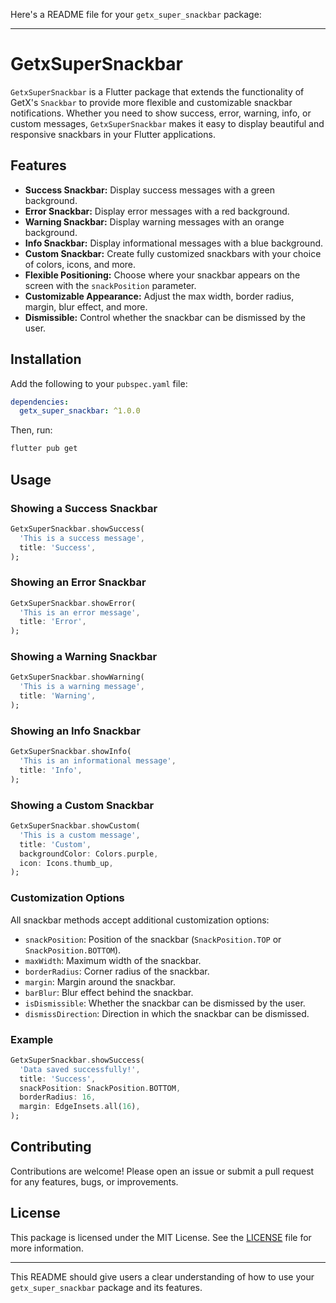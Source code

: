 Here's a README file for your `getx_super_snackbar` package:

---

# GetxSuperSnackbar

`GetxSuperSnackbar` is a Flutter package that extends the functionality of GetX's `Snackbar` to provide more flexible and customizable snackbar notifications. Whether you need to show success, error, warning, info, or custom messages, `GetxSuperSnackbar` makes it easy to display beautiful and responsive snackbars in your Flutter applications.

## Features

- **Success Snackbar:** Display success messages with a green background.
- **Error Snackbar:** Display error messages with a red background.
- **Warning Snackbar:** Display warning messages with an orange background.
- **Info Snackbar:** Display informational messages with a blue background.
- **Custom Snackbar:** Create fully customized snackbars with your choice of colors, icons, and more.
- **Flexible Positioning:** Choose where your snackbar appears on the screen with the `snackPosition` parameter.
- **Customizable Appearance:** Adjust the max width, border radius, margin, blur effect, and more.
- **Dismissible:** Control whether the snackbar can be dismissed by the user.

## Installation

Add the following to your `pubspec.yaml` file:

```yaml
dependencies:
  getx_super_snackbar: ^1.0.0
```

Then, run:

```bash
flutter pub get
```

## Usage

### Showing a Success Snackbar

```dart
GetxSuperSnackbar.showSuccess(
  'This is a success message',
  title: 'Success',
);
```

### Showing an Error Snackbar

```dart
GetxSuperSnackbar.showError(
  'This is an error message',
  title: 'Error',
);
```

### Showing a Warning Snackbar

```dart
GetxSuperSnackbar.showWarning(
  'This is a warning message',
  title: 'Warning',
);
```

### Showing an Info Snackbar

```dart
GetxSuperSnackbar.showInfo(
  'This is an informational message',
  title: 'Info',
);
```

### Showing a Custom Snackbar

```dart
GetxSuperSnackbar.showCustom(
  'This is a custom message',
  title: 'Custom',
  backgroundColor: Colors.purple,
  icon: Icons.thumb_up,
);
```

### Customization Options

All snackbar methods accept additional customization options:

- `snackPosition`: Position of the snackbar (`SnackPosition.TOP` or `SnackPosition.BOTTOM`).
- `maxWidth`: Maximum width of the snackbar.
- `borderRadius`: Corner radius of the snackbar.
- `margin`: Margin around the snackbar.
- `barBlur`: Blur effect behind the snackbar.
- `isDismissible`: Whether the snackbar can be dismissed by the user.
- `dismissDirection`: Direction in which the snackbar can be dismissed.

### Example

```dart
GetxSuperSnackbar.showSuccess(
  'Data saved successfully!',
  title: 'Success',
  snackPosition: SnackPosition.BOTTOM,
  borderRadius: 16,
  margin: EdgeInsets.all(16),
);
```

## Contributing

Contributions are welcome! Please open an issue or submit a pull request for any features, bugs, or improvements.

## License

This package is licensed under the MIT License. See the [LICENSE](LICENSE) file for more information.

---

This README should give users a clear understanding of how to use your `getx_super_snackbar` package and its features.

